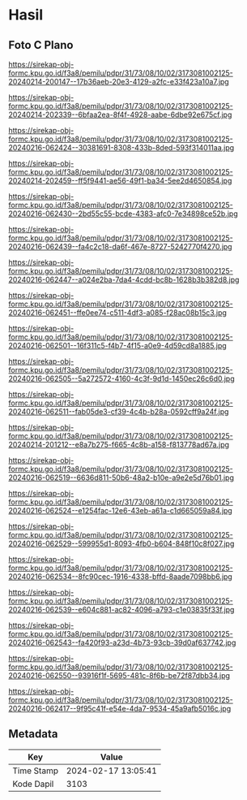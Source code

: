 # Hasil

## Foto C Plano

https://sirekap-obj-formc.kpu.go.id/f3a8/pemilu/pdpr/31/73/08/10/02/3173081002125-20240214-200147--17b36aeb-20e3-4129-a2fc-e33f423a10a7.jpg

https://sirekap-obj-formc.kpu.go.id/f3a8/pemilu/pdpr/31/73/08/10/02/3173081002125-20240214-202339--6bfaa2ea-8f4f-4928-aabe-6dbe92e675cf.jpg

https://sirekap-obj-formc.kpu.go.id/f3a8/pemilu/pdpr/31/73/08/10/02/3173081002125-20240216-062424--30381691-8308-433b-8ded-593f314011aa.jpg

https://sirekap-obj-formc.kpu.go.id/f3a8/pemilu/pdpr/31/73/08/10/02/3173081002125-20240214-202459--ff5f9441-ae56-49f1-ba34-5ee2d4650854.jpg

https://sirekap-obj-formc.kpu.go.id/f3a8/pemilu/pdpr/31/73/08/10/02/3173081002125-20240216-062430--2bd55c55-bcde-4383-afc0-7e34898ce52b.jpg

https://sirekap-obj-formc.kpu.go.id/f3a8/pemilu/pdpr/31/73/08/10/02/3173081002125-20240216-062439--fa4c2c18-da6f-467e-8727-5242770f4270.jpg

https://sirekap-obj-formc.kpu.go.id/f3a8/pemilu/pdpr/31/73/08/10/02/3173081002125-20240216-062447--a024e2ba-7da4-4cdd-bc8b-1628b3b382d8.jpg

https://sirekap-obj-formc.kpu.go.id/f3a8/pemilu/pdpr/31/73/08/10/02/3173081002125-20240216-062451--ffe0ee74-c511-4df3-a085-f28ac08b15c3.jpg

https://sirekap-obj-formc.kpu.go.id/f3a8/pemilu/pdpr/31/73/08/10/02/3173081002125-20240216-062501--16f311c5-f4b7-4f15-a0e9-4d59cd8a1885.jpg

https://sirekap-obj-formc.kpu.go.id/f3a8/pemilu/pdpr/31/73/08/10/02/3173081002125-20240216-062505--5a272572-4160-4c3f-9d1d-1450ec26c6d0.jpg

https://sirekap-obj-formc.kpu.go.id/f3a8/pemilu/pdpr/31/73/08/10/02/3173081002125-20240216-062511--fab05de3-cf39-4c4b-b28a-0592cff9a24f.jpg

https://sirekap-obj-formc.kpu.go.id/f3a8/pemilu/pdpr/31/73/08/10/02/3173081002125-20240214-201212--e8a7b275-f665-4c8b-a158-f813778ad67a.jpg

https://sirekap-obj-formc.kpu.go.id/f3a8/pemilu/pdpr/31/73/08/10/02/3173081002125-20240216-062519--6636d811-50b6-48a2-b10e-a9e2e5d76b01.jpg

https://sirekap-obj-formc.kpu.go.id/f3a8/pemilu/pdpr/31/73/08/10/02/3173081002125-20240216-062524--e1254fac-12e6-43eb-a61a-c1d665059a84.jpg

https://sirekap-obj-formc.kpu.go.id/f3a8/pemilu/pdpr/31/73/08/10/02/3173081002125-20240216-062529--599955d1-8093-4fb0-b604-848f10c8f027.jpg

https://sirekap-obj-formc.kpu.go.id/f3a8/pemilu/pdpr/31/73/08/10/02/3173081002125-20240216-062534--8fc90cec-1916-4338-bffd-8aade7098bb6.jpg

https://sirekap-obj-formc.kpu.go.id/f3a8/pemilu/pdpr/31/73/08/10/02/3173081002125-20240216-062539--e604c881-ac82-4096-a793-c1e03835f33f.jpg

https://sirekap-obj-formc.kpu.go.id/f3a8/pemilu/pdpr/31/73/08/10/02/3173081002125-20240216-062543--fa420f93-a23d-4b73-93cb-39d0af637742.jpg

https://sirekap-obj-formc.kpu.go.id/f3a8/pemilu/pdpr/31/73/08/10/02/3173081002125-20240216-062550--93916f1f-5695-481c-8f6b-be72f87dbb34.jpg

https://sirekap-obj-formc.kpu.go.id/f3a8/pemilu/pdpr/31/73/08/10/02/3173081002125-20240216-062417--9f95c41f-e54e-4da7-9534-45a9afb5016c.jpg


## Metadata

| Key        | Value               |
| ---------- | ------------------- |
| Time Stamp | 2024-02-17 13:05:41 |
| Kode Dapil | 3103                |




